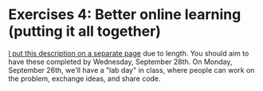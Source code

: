  


# Exercises 4: Better online learning (putting it all together)

[I put this description on a separate page](exercises04.md) due to length.  You should aim to have these completed by Wednesday, September 28th.  On Monday, September 26th, we'll have a "lab day" in class, where people can work on the problem, exchange ideas, and share code.  



